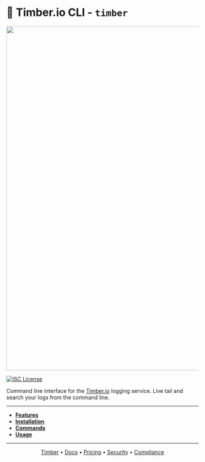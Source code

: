 # 🌲 Timber.io CLI - `timber`

<p align="center">
  <a href="https://timber.io" target="_blank" align="center">
    <img src="https://res.cloudinary.com/timber/image/upload/v1552328675/banner.jpg" width="900">
  </a>
  <br>
</p>

[![ISC License](https://img.shields.io/badge/license-ISC-ff69b4.svg)](LICENSE)

Command line interface for the [Timber.io](https://timber.io) logging service. Live tail and
search your logs from the command line.

---

* **[Features](https://docs.timber.io/clients/cli#features)**
* **[Installation](https://docs.timber.io/clients/cli#installation)**
* **[Commands](https://docs.timber.io/clients/cli#commands)**
* **[Usage](https://docs.timber.io/clients/cli/javascript#usage)**

---

<p align="center">
<a href="https://timber.io">Timber</a> &bull;
<a href="https://docs.timber.io">Docs</a> &bull;
<a href="https://timber.io/pricing">Pricing</a> &bull;
<a href="https://timber.io/terms">Security</a> &bull;
<a href="https://timber.io/privacy">Compliance</a>
</p>


